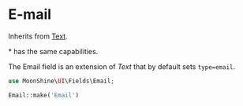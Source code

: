 # E-mail

Inherits from [Text](/docs/{{version}}/fields/text).

\* has the same capabilities.

The Email field is an extension of *Text* that by default sets `type=email`.

```php
use MoonShine\UI\Fields\Email;

Email::make('Email')
```